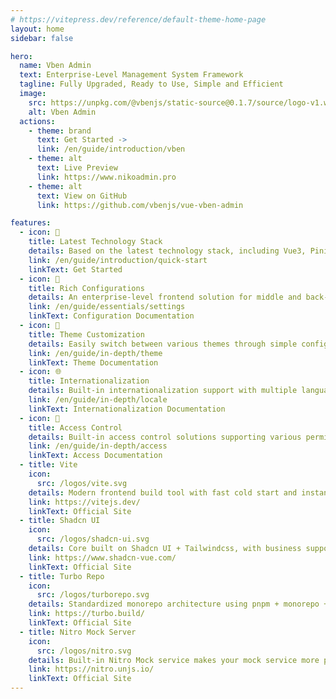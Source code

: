 ```yaml
---
# https://vitepress.dev/reference/default-theme-home-page
layout: home
sidebar: false

hero:
  name: Vben Admin
  text: Enterprise-Level Management System Framework
  tagline: Fully Upgraded, Ready to Use, Simple and Efficient
  image:
    src: https://unpkg.com/@vbenjs/static-source@0.1.7/source/logo-v1.webp
    alt: Vben Admin
  actions:
    - theme: brand
      text: Get Started ->
      link: /en/guide/introduction/vben
    - theme: alt
      text: Live Preview
      link: https://www.nikoadmin.pro
    - theme: alt
      text: View on GitHub
      link: https://github.com/vbenjs/vue-vben-admin

features:
  - icon: 🚀
    title: Latest Technology Stack
    details: Based on the latest technology stack, including Vue3, Pinia, Vue Router, TypeScript, etc.
    link: /en/guide/introduction/quick-start
    linkText: Get Started
  - icon: 🦄
    title: Rich Configurations
    details: An enterprise-level frontend solution for middle and back-end systems, offering a wealth of components, templates, and various preference settings.
    link: /en/guide/essentials/settings
    linkText: Configuration Documentation
  - icon: 🎨
    title: Theme Customization
    details: Easily switch between various themes through simple configurations, catering to personalized needs.
    link: /en/guide/in-depth/theme
    linkText: Theme Documentation
  - icon: 🌐
    title: Internationalization
    details: Built-in internationalization support with multiple languages to meet global needs.
    link: /en/guide/in-depth/locale
    linkText: Internationalization Documentation
  - icon: 🔐
    title: Access Control
    details: Built-in access control solutions supporting various permission management methods to meet different access requirements.
    link: /en/guide/in-depth/access
    linkText: Access Documentation
  - title: Vite
    icon:
      src: /logos/vite.svg
    details: Modern frontend build tool with fast cold start and instant hot updates.
    link: https://vitejs.dev/
    linkText: Official Site
  - title: Shadcn UI
    icon:
      src: /logos/shadcn-ui.svg
    details: Core built on Shadcn UI + Tailwindcss, with business support for any UI framework.
    link: https://www.shadcn-vue.com/
    linkText: Official Site
  - title: Turbo Repo
    icon:
      src: /logos/turborepo.svg
    details: Standardized monorepo architecture using pnpm + monorepo + turbo for enterprise-level development standards.
    link: https://turbo.build/
    linkText: Official Site
  - title: Nitro Mock Server
    icon:
      src: /logos/nitro.svg
    details: Built-in Nitro Mock service makes your mock service more powerful.
    link: https://nitro.unjs.io/
    linkText: Official Site
---
```


<VbenContributors />
